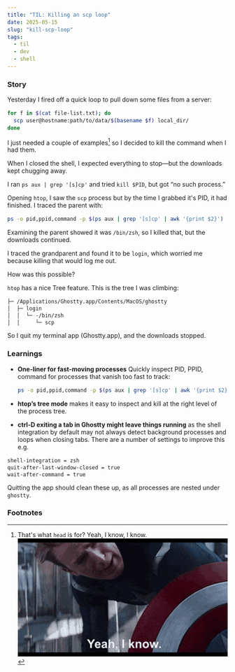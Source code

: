 ```yaml
---
title: "TIL: Killing an scp loop"
date: 2025-05-15
slug: "kill-scp-loop"
tags:
  - til
  - dev
  - shell
---
```


### Story

Yesterday I fired off a quick loop to pull down some files from a server:

```bash
for f in $(cat file-list.txt); do
  scp user@hostname:path/to/data/$(basename $f) local_dir/
done
```

I just needed a couple of examples[^head] so I decided to kill the command when I had them.

When I closed the shell, I expected everything to stop—but the downloads kept chugging away.

I ran `ps aux | grep '[s]cp'` and tried `kill $PID`, but got “no such process.”

Opening `htop`, I saw the `scp` process but by the time I grabbed it's PID, it had finished.
I traced the parent with:

```bash
ps -o pid,ppid,command -p $(ps aux | grep '[s]cp' | awk '{print $2}')
```

Examining the parent showed it was `/bin/zsh`, so I killed that, but the downloads continued.

I traced the grandparent and found it to be `login`, which worried me because killing that would log me out.

How was this possible?

`htop` has a nice Tree feature. This is the tree I was climbing:

```
├─ /Applications/Ghostty.app/Contents/MacOS/ghostty
│  ├─ login
│  │  └─ -/bin/zsh
│  │     └─ scp
```

So I quit my terminal app (Ghostty.app), and the downloads stopped.

### Learnings

* **One-liner for fast-moving processes**
  Quickly inspect PID, PPID, command for processes that vanish too fast to track:
  ```bash
  ps -o pid,ppid,command -p $(ps aux | grep '[s]cp' | awk '{print $2}')
  ```

* **htop’s tree mode** makes it easy to inspect and kill at the right level of the process tree.

* **ctrl-D exiting a tab in Ghostty might leave things running** as the shell integration by default may not always detect background processes and loops when closing tabs. There are a number of settings to improve this e.g.
```
shell-integration = zsh
quit-after-last-window-closed = true
wait-after-command = true
```

Quitting the app should clean these up, as all processes are nested under `ghostty`.

### Footnotes

[^head]: That's what `head` is for? Yeah, I know, I know. ![Captain America I Know](/assets/cap-iknow.gif)